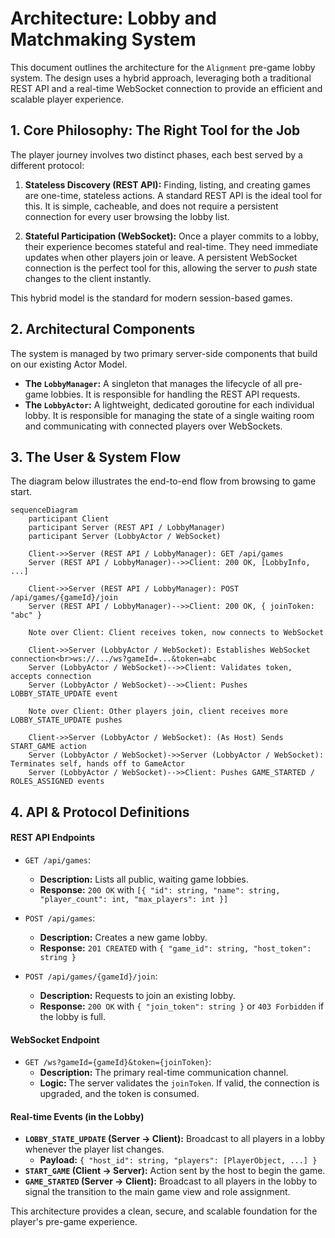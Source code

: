 # Architecture: Lobby and Matchmaking System

This document outlines the architecture for the `Alignment` pre-game lobby system. The design uses a hybrid approach, leveraging both a traditional REST API and a real-time WebSocket connection to provide an efficient and scalable player experience.

## 1. Core Philosophy: The Right Tool for the Job

The player journey involves two distinct phases, each best served by a different protocol:

1.  **Stateless Discovery (REST API):** Finding, listing, and creating games are one-time, stateless actions. A standard REST API is the ideal tool for this. It is simple, cacheable, and does not require a persistent connection for every user browsing the lobby list.

2.  **Stateful Participation (WebSocket):** Once a player commits to a lobby, their experience becomes stateful and real-time. They need immediate updates when other players join or leave. A persistent WebSocket connection is the perfect tool for this, allowing the server to *push* state changes to the client instantly.

This hybrid model is the standard for modern session-based games.

## 2. Architectural Components

The system is managed by two primary server-side components that build on our existing Actor Model.

*   **The `LobbyManager`:** A singleton that manages the lifecycle of all pre-game lobbies. It is responsible for handling the REST API requests.
*   **The `LobbyActor`:** A lightweight, dedicated goroutine for each individual lobby. It is responsible for managing the state of a single waiting room and communicating with connected players over WebSockets.

## 3. The User & System Flow

The diagram below illustrates the end-to-end flow from browsing to game start.

```mermaid
sequenceDiagram
    participant Client
    participant Server (REST API / LobbyManager)
    participant Server (LobbyActor / WebSocket)

    Client->>Server (REST API / LobbyManager): GET /api/games
    Server (REST API / LobbyManager)-->>Client: 200 OK, [LobbyInfo, ...]

    Client->>Server (REST API / LobbyManager): POST /api/games/{gameId}/join
    Server (REST API / LobbyManager)-->>Client: 200 OK, { joinToken: "abc" }

    Note over Client: Client receives token, now connects to WebSocket

    Client->>Server (LobbyActor / WebSocket): Establishes WebSocket connection<br>ws://.../ws?gameId=...&token=abc
    Server (LobbyActor / WebSocket)-->>Client: Validates token, accepts connection
    Server (LobbyActor / WebSocket)-->>Client: Pushes LOBBY_STATE_UPDATE event

    Note over Client: Other players join, client receives more LOBBY_STATE_UPDATE pushes

    Client->>Server (LobbyActor / WebSocket): (As Host) Sends START_GAME action
    Server (LobbyActor / WebSocket)->>Server (LobbyActor / WebSocket): Terminates self, hands off to GameActor
    Server (LobbyActor / WebSocket)-->>Client: Pushes GAME_STARTED / ROLES_ASSIGNED events
```

## 4. API & Protocol Definitions

#### **REST API Endpoints**

*   `GET /api/games`:
    *   **Description:** Lists all public, waiting game lobbies.
    *   **Response:** `200 OK` with `[{ "id": string, "name": string, "player_count": int, "max_players": int }]`

*   `POST /api/games`:
    *   **Description:** Creates a new game lobby.
    *   **Response:** `201 CREATED` with `{ "game_id": string, "host_token": string }`

*   `POST /api/games/{gameId}/join`:
    *   **Description:** Requests to join an existing lobby.
    *   **Response:** `200 OK` with `{ "join_token": string }` or `403 Forbidden` if the lobby is full.

#### **WebSocket Endpoint**

*   `GET /ws?gameId={gameId}&token={joinToken}`:
    *   **Description:** The primary real-time communication channel.
    *   **Logic:** The server validates the `joinToken`. If valid, the connection is upgraded, and the token is consumed.

#### **Real-time Events (in the Lobby)**

*   **`LOBBY_STATE_UPDATE` (Server → Client):** Broadcast to all players in a lobby whenever the player list changes.
    *   **Payload:** `{ "host_id": string, "players": [PlayerObject, ...] }`
*   **`START_GAME` (Client → Server):** Action sent by the host to begin the game.
*   **`GAME_STARTED` (Server → Client):** Broadcast to all players in the lobby to signal the transition to the main game view and role assignment.

This architecture provides a clean, secure, and scalable foundation for the player's pre-game experience.